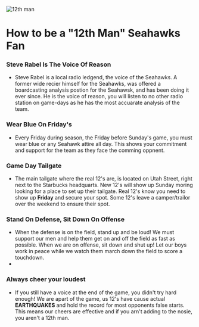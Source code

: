 
![12th man](https://static.clubs.nfl.com/image/private/f_auto/seahawks/vpiotbwbigvkiptgtmlj)

# How to be a "12th Man" Seahawks Fan

### Steve Rabel Is The Voice Of Reason
- Steve Rabel is a local radio ledgend, the voice of the Seahawks. A former wide recier himself for the Seahawks, was offered a boardcasting analysis postion for the Seahawsk, and has been doing it ever since. He is the voice of reason, you will listen to no other radio station on game-days as he has the most accuarate analysis of the team.  

### Wear Blue On Friday's 
- Every Friday during season, the Friday before Sunday's game, you must wear blue or any Seahawk attire all day. This shows your commitment and support for the team as they face the comming oppnent.

### Game Day Tailgate
- The main tailgate where the real 12's are, is located on Utah Street, right next to the Starbucks headquarts. New 12's will show up Sunday moring looking for a place to set up their tailgate. Real 12's know you need to show up **Friday** and secure your spot. Some 12's leave a camper/trailor over the weekend to ensure their spot. 

### Stand On Defense, Sit Down On Offense 
- When the defense is on the field, stand up and be loud! We must support our men and help them get on and off the field as fast as possible. When we are on offense, sit down and shut up! Let our boys work in peace while we watch them march down the field to score a touchdown. 
- 
### Always cheer your loudest
- If you still have a voice at the end of the game, you didn't try hard enough! We are apart of the game, us 12's have cause actual **EARTHQUAKES** and hold the record for most opponents false starts. This means our cheers are effective and if you arn't adding to the nosie, you aren't a 12th man. 

